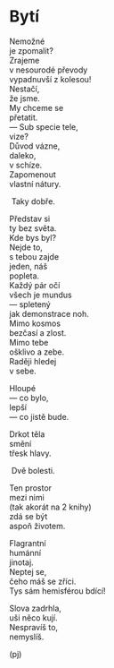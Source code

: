 Bytí  
====  
  
Nemožné  
je zpomalit?  
Zrajeme  
v nesourodé převody  
vypadnuvší z kolesou!  
Nestačí,  
že jsme.  
My chceme se  
přetatit.  
— Sub specie tele,  
vize?  
Důvod vázne,  
daleko,  
v schíze.  
Zapomenout  
vlastní nátury.  

&nbsp;Taky dobře.

Představ si  
ty bez světa.  
Kde bys byl?  
Nejde to,  
s tebou zajde  
jeden, náš  
popleta.  
Každý pár očí  
všech je mundus  
— spletený  
jak demonstrace noh.  
Mimo kosmos  
bezčasí a zlost.  
Mimo tebe  
ošklivo a zebe.  
Raději hledej  
v sebe.

Hloupé  
— co bylo,  
lepší  
— co jistě bude.  

Drkot těla  
smění  
třesk hlavy.  

&nbsp;Dvě bolesti.  

Ten prostor  
mezi nimi  
(tak akorát na 2 knihy)  
zdá se být  
aspoň životem.  

Flagrantní  
humánní  
jinotaj.  
Neptej se,  
čeho máš se zříci.  
Tys sám hemisférou bdící!

Slova zadrhla,  
uši něco kují.  
Nespravíš to,  
nemyslíš.

(pj)  
  
